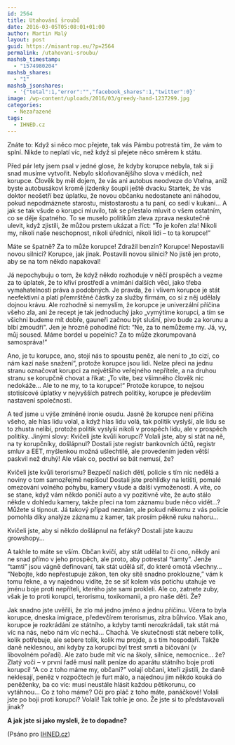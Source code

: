 ```yaml
---
id: 2564
title: Utahování šroubů
date: 2016-03-05T05:08:01+01:00
author: Martin Malý
layout: post
guid: https://misantrop.eu/?p=2564
permalink: /utahovani-sroubu/
mashsb_timestamp:
  - "1574980204"
mashsb_shares:
  - "1"
mashsb_jsonshares:
  - '{"total":1,"error":"","facebook_shares":1,"twitter":0}'
image: /wp-content/uploads/2016/03/greedy-hand-1237299.jpg
categories:
  - Nezařazené
tags:
  - IHNED.cz
---
```

Znáte to: Když si něco moc přejete, tak vás Pámbu potrestá tím, že vám to splní. Nikde to neplatí víc, než když si přejete něco směrem k státu.

<!--more-->

Před pár lety jsem psal v jedné glose, že kdyby korupce nebyla, tak si ji snad musíme vytvořit. Nebylo skloňovanějšího slova v médiích, než korupce. Člověk by měl dojem, že vás ani autobus neodveze do Vtelna, aniž byste autobusákovi kromě jízdenky šoupli ještě dvacku Startek, že vás doktor neošetří bez úplatku, že novou občanku nedostanete ani náhodou, pokud nepodmáznete starostu, místostarostu a tu paní, co sedí v kukani… A jak se tak všude o korupci mluvilo, tak se přestalo mluvit o všem ostatním, co se děje špatného. To se muselo politikům zleva zprava neskutečně ulevit, když zjistili, že můžou prstem ukázat a říct: “To je kořen zla! Nikoli my, nikoli naše neschopnost, nikoli úředníci, nikoli lidi – to ta korupce!”

Máte se špatně? Za to může korupce! Zdražil benzín? Korupce! Nepostavili novou silnici? Korupce, jak jinak. Postavili novou silnici? No jistě jen proto, aby se na tom někdo napakoval!

Já nepochybuju o tom, že když někdo rozhoduje v něčí prospěch a vezme za to úplatek, že to křiví prostředí a vnímání dalších věcí, jako třeba vymahatelnosti práva a podobných. Je pravda, že i vlivem korupce je stát neefektivní a platí přemrštěné částky za služby firmám, co si z něj udělaly dojnou krávu. Ale rozhodně si nemyslím, že korupce je univerzální příčina všeho zla, ani že recept je tak jednoduchý jako „vymýtíme korupci, a tím se všichni budeme mít dobře, gauneři začnou být slušní, pivo bude za korunu a blbí zmoudří“. Jen je hrozně pohodlné říct: “Ne, za to nemůžeme my. Já, vy, můj soused. Máme bordel u popelnic? Za to může zkorumpovaná samospráva!”

Ano, je tu korupce, ano, stojí nás to spoustu peněz, ale není to „to cizí, co nám kazí naše snažení“, protože korupce jsou lidi. Nelze přeci na jednu stranu označovat korupci za největšího veřejného nepřítele, a na druhou stranu se korupčně chovat a říkat: „To víte, bez všimného člověk nic nedokáže… Ale to ne my, to ta korupce!“ Protože korupce, to nejsou stotisícové úplatky v nejvyšších patrech politiky, korupce je především nastavení společnosti.

A teď jsme u výše zmíněné ironie osudu. Jasně že korupce není příčina všeho, ale hlas lidu volal, a když hlas lidu volá, tak politik vyslyší, ale lidu se to zhusta nelíbí, protože politik vyslyší nikoli v prospěch lidu, ale v prospěch politiky. Jinými slovy: Kvičeli jste kvůli korupci? Volali jste, aby si stát na ně, na ty korupčníky, došlápnul? Dostali jste registr bankovních účtů, registr smluv a EET, myšlenkou možná ušlechtilé, ale provedením jeden větší paskvil než druhý! Ale však co, poctiví se bát nemusí, že?

Kvičeli jste kvůli terorismu? Bezpečí našich dětí, policie s tím nic nedělá a noviny o tom samozřejmě nepíšou! Dostali jste prohlídky na letišti, pomalé omezování volného pohybu, kamery všude a další vymoženosti. A víte, co se stane, když vám někdo poničí auto a vy pozitivně víte, že auto stálo někde v dohledu kamery, takže přeci na tom záznamu bude něco vidět…? Můžete si tipnout. Já takový případ neznám, ale pokud někomu z vás policie pomohla díky analýze záznamu z kamer, tak prosím pěkně ruku nahoru&#8230;

Kvičeli jste, aby si někdo došlápnul na feťáky? Dostali jste kauzu growshopy&#8230;

A takhle to máte se vším. Občan kvičí, aby stát udělal to či ono, někdy ani ne snad přímo v jeho prospěch, ale proto, aby potrestal “tamty”. Jenže “tamti” jsou vágně definovaní, tak stát udělá síť, do které omotá všechny… “Nebojte, kdo nepřestupuje zákon, ten oky sítě snadno proklouzne,” vám k tomu řekne, a vy najednou vidíte, že se síť kolem vás potichu utahuje ve jménu boje proti nepříteli, kterého jste sami prokleli. Ale co, zatnete zuby, však je to proti korupci, terorismu, toxikomanii, a pro naše děti. Že?

Jak snadno jste uvěřili, že zlo má jedno jméno a jednu příčinu. Včera to byla korupce, dneska imigrace, předevčírem terorismus, zítra bůhvíco. Však ano, korupce je rozkrádání ze státního, a kdyby tamti nerozkrádali, tak stát má víc na nás, nebo nám víc nechá… Chachá. Ve skutečnosti stát nebere tolik, kolik potřebuje, ale sebere tolik, kolik mu projde, a s tím hospodaří. Takže daně neklesnou, ani kdyby za korupci byl trest smrti a bičování (v libovolném pořadí). Ale zato bude mít víc na školy, silnice, nemocnice… že? Zlatý voči &#8211; v první řadě musí nalít peníze do aparátu státního boje proti korupci! “A co z toho máme my, občani?” volají občani, kteří zjistili, že daně neklesají, peněz v rozpočtech je furt málo, a najednou jim někdo kouká do peněženky, ba co víc: musí neustále hlásit každou pětikorunu, co vytáhnou… Co z toho máme? Oči pro pláč z toho máte, panáčkové! Volali jste po boji proti korupci? Volali! Tak tohle je ono. Že jste si to představovali jinak?

**A jak jste si jako mysleli, že to dopadne?**

(Psáno pro [IHNED.cz](https://www.ihned.cz))